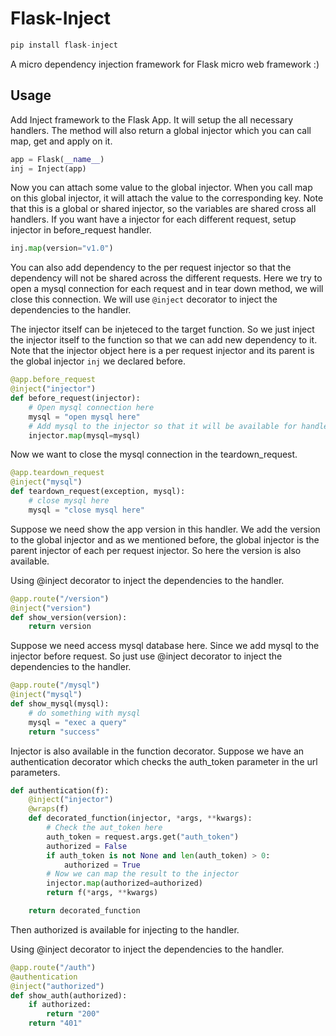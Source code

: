 Flask-Inject
===

```python
pip install flask-inject
```

A micro dependency injection framework for Flask micro web framework :)

## Usage

Add Inject framework to the Flask App. It will setup the all necessary handlers. The method will also return a global injector which you can call map, get and apply on it.

```python
app = Flask(__name__)
inj = Inject(app)
```

Now you can attach some value to the global injector. When you call map on this global injector, it will attach the value to the corresponding key. Note that this is a global or shared injector, so the variables are shared cross all handlers. If you want have a injector for each different request, setup injector in before_request handler.

```python
inj.map(version="v1.0")
```

You can also add dependency to the per request injector so that the dependency will not be shared across the different requests. Here we try to open a mysql connection for each request and in tear down method, we will close this connection. We will use `@inject` decorator to inject the dependencies to the handler.

The injector itself can be injeteced to the target function. So we just inject the injector itself to the function so that we can add new dependency to it. Note that the injector object here is a per request injector and its parent is the global injector `inj` we declared before.

```python
@app.before_request
@inject("injector")
def before_request(injector):
    # Open mysql connection here
    mysql = "open mysql here"
    # Add mysql to the injector so that it will be available for handlers after before request
    injector.map(mysql=mysql)
```

Now we want to close the mysql connection in the teardown_request.

```python
@app.teardown_request
@inject("mysql")
def teardown_request(exception, mysql):
    # close mysql here
    mysql = "close mysql here"
```

Suppose we need show the app version in this handler. We add the version to the global injector and as we mentioned before, the global injector is the parent injector of each per request injector. So here the version is also available.

Using @inject decorator to inject the dependencies to the handler.

```python
@app.route("/version")
@inject("version")
def show_version(version):
    return version
```

Suppose we need access mysql database here. Since we add mysql to the injector before request. So just use @inject decorator to inject the dependencies to the handler.

```python
@app.route("/mysql")
@inject("mysql")
def show_mysql(mysql):
    # do something with mysql
    mysql = "exec a query"
    return "success"
```

Injector is also available in the function decorator. Suppose we have an authentication decorator which checks the auth_token parameter in the url parameters.

```python
def authentication(f):
    @inject("injector")
    @wraps(f)
    def decorated_function(injector, *args, **kwargs):
        # Check the aut_token here
        auth_token = request.args.get("auth_token")
        authorized = False
        if auth_token is not None and len(auth_token) > 0:
            authorized = True
        # Now we can map the result to the injector
        injector.map(authorized=authorized)
        return f(*args, **kwargs)

    return decorated_function
```

Then authorized is available for injecting to the handler.

Using @inject decorator to inject the dependencies to the handler.

```python
@app.route("/auth")
@authentication
@inject("authorized")
def show_auth(authorized):
    if authorized:
        return "200"
    return "401"
```
